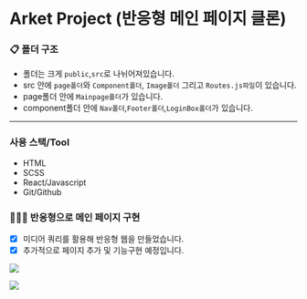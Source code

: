 # Arket Project (반응형 메인 페이지 클론)

### 📋 폴더 구조

- 폴더는 크게 `public`,`src`로 나뉘어져있습니다.
- src 안에 `page폴더`와 `Component폴더`,  `Image폴더` 그리고 `Routes.js파일`이 있습니다.
- page폴더 안에 `Mainpage폴더`가 있습니다.
- component폴더 안에 `Nav폴더`,`Footer폴더`,`LoginBox폴더`가 있습니다.

---
### 사용 스택/Tool  
- HTML
- SCSS
- React/Javascript
- Git/Github

### 💁🏻‍♀️ 반응형으로 메인 페이지 구현
- [x] 미디어 쿼리를 활용해 반응형 웹을 만들었습니다.
- [x] 추가적으로 페이지 추가 및 기능구현 예정입니다.

![](https://images.velog.io/images/chloeee/post/ee15eeb5-d42d-478c-9aad-b733c18b7c7e/%E1%84%89%E1%85%B3%E1%84%8F%E1%85%B3%E1%84%85%E1%85%B5%E1%86%AB%E1%84%89%E1%85%A3%E1%86%BA%202021-03-03%20%E1%84%8B%E1%85%A9%E1%84%92%E1%85%AE%201.50.31.png)

![](https://images.velog.io/images/chloeee/post/2c5c40f4-b5a8-4d3c-9c00-f9ea3bed69e4/%E1%84%89%E1%85%B3%E1%84%8F%E1%85%B3%E1%84%85%E1%85%B5%E1%86%AB%E1%84%89%E1%85%A3%E1%86%BA%202021-03-03%20%E1%84%8B%E1%85%A9%E1%84%92%E1%85%AE%201.51.28.png)
